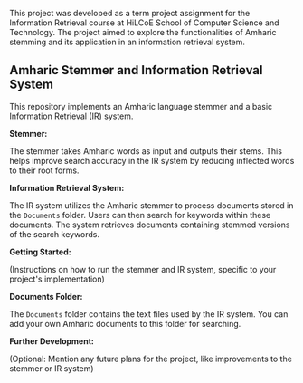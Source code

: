 This project was developed as a term project assignment for the Information Retrieval course at HiLCoE School of Computer Science and Technology. The project aimed to explore the functionalities of Amharic stemming and its application in an information retrieval system.

## Amharic Stemmer and Information Retrieval System

This repository implements an Amharic language stemmer and a basic Information Retrieval (IR) system.

**Stemmer:**

The stemmer takes Amharic words as input and outputs their stems. This helps improve search accuracy in the IR system by reducing inflected words to their root forms.

**Information Retrieval System:**

The IR system utilizes the Amharic stemmer to process documents stored in the `Documents` folder. Users can then search for keywords within these documents. The system retrieves documents containing stemmed versions of the search keywords.

**Getting Started:**

(Instructions on how to run the stemmer and IR system, specific to your project's implementation)

**Documents Folder:**

The `Documents` folder contains the text files used by the IR system. You can add your own Amharic documents to this folder for searching.

**Further Development:**

(Optional: Mention any future plans for the project, like improvements to the stemmer or IR system)
